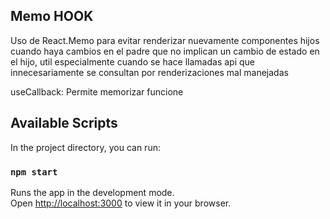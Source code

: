 ## Memo HOOK

Uso de React.Memo para evitar renderizar nuevamente componentes hijos cuando haya cambios en el padre que no implican un cambio de estado en el hijo, util especialmente cuando se hace llamadas api que innecesariamente se consultan por renderizaciones mal manejadas

useCallback: Permite memorizar funcione



## Available Scripts

In the project directory, you can run:

### `npm start`

Runs the app in the development mode.\
Open [http://localhost:3000](http://localhost:3000) to view it in your browser.
